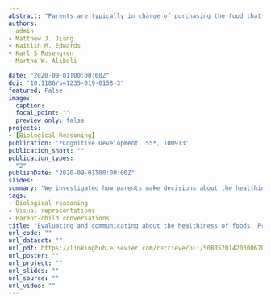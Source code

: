 ```yaml
---
abstract: "Parents are typically in charge of purchasing the food that their children eat, but little is known about how parents decide if particular foods are healthy for their children and how their beliefs about nutrition influence their children's beliefs. In two studies, we investigated how parents of children ages 4-12 (N = 826) make decisions about the healthiness of foods when presented with different representations of the same nutritional information. Providing parents with nutritional information did not influence their ratings of how healthy food items are, compared to when they were shown only pictures of the foods. Parents reported talking with their children about nutrition, believed they are the best source of information for children about nutrition, and believed their nutrition beliefs influence their children's beliefs. Our findings highlight the role of prior knowledge in food cognition and how beliefs about foods are transmitted from parents to children."
authors:
- admin
- Matthew J. Jiang
- Kaitlin M. Edwards
- Karl S Rosengren
- Martha W. Alibali

date: "2020-09-01T00:00:00Z"
doi: "10.1186/s41235-019-0158-3"
featured: False
image:
  caption: 
  focal_point: ""
  preview_only: false
projects: 
- [Biological Reasoning]
publication: '*Cognitive Development, 55*, 100913'
publication_short: ""
publication_types:
- "2"
publishDate: "2020-09-01T00:00:00Z"
slides: 
summary: "We investigated how parents make decisions about the healthiness of foods when presented with different representations of the same nutritional information. Providing parents with nutritional information did not influence their ratings of how healthy food items are. Parents reported talking with their children about nutrition, believed they are the best source of information for children about nutrition, and believed their nutrition beliefs influence their children's beliefs."
tags:
- Biological reasoning
- Visual representations
- Parent-child conversations
title: "Evaluating and communicating about the healthiness of foods: Predictors of parents' judgments and parent-child conversations"
url_code: ""
url_dataset: ""
url_pdf: https://linkinghub.elsevier.com/retrieve/pii/S0885201420300678
url_poster: ""
url_project: ""
url_slides: ""
url_source: ""
url_video: ""
---
```

